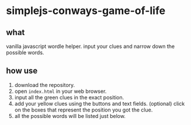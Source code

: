 # simplejs-conways-game-of-life

## what

vanilla javascript wordle helper. input your clues and narrow down the possible words.

## how use

1. download the repository.
2. open `index.html` in your web browser.
3. input all the green clues in the exact position.
4. add your yellow clues using the buttons and text fields. 
(optional) click on the boxes that represent the position you got the clue. 
6. all the possible words will be listed just below.
